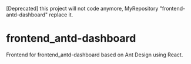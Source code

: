 [Deprecated] this project will not code anymore, MyRepository "frontend-antd-dashboard" replace it.
# frontend_antd-dashboard
Frontend for frontend_antd-dashboard based on Ant Design using React.

